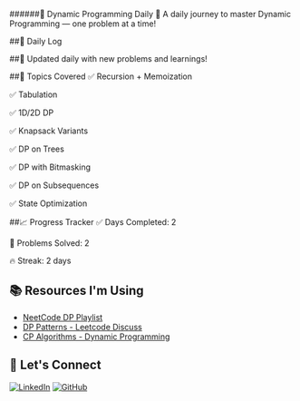 ######🧠 Dynamic Programming Daily 🚀
A daily journey to master Dynamic Programming — one problem at a time!

##📅 Daily Log

##🔁 Updated daily with new problems and learnings!

##🧩 Topics Covered
✅ Recursion + Memoization

✅ Tabulation

✅ 1D/2D DP

✅ Knapsack Variants

✅ DP on Trees

✅ DP with Bitmasking

✅ DP on Subsequences

✅ State Optimization

##📈 Progress Tracker
✅ Days Completed: 2

🧠 Problems Solved: 2

🔥 Streak: 2 days

## 📚 Resources I'm Using

- [NeetCode DP Playlist](https://www.youtube.com/playlist?list=PLot-Xpze53ldVwtstag2TL4HQhAnC8ATf)
- [DP Patterns - Leetcode Discuss](https://leetcode.com/discuss/general-discussion/475924/My-experience-and-all-you-need-to-know-about-DP)
- [CP Algorithms - Dynamic Programming](https://cp-algorithms.com/dynamic_programming/)

## 💬 Let's Connect

[![LinkedIn](https://img.shields.io/badge/LinkedIn-blue?style=for-the-badge&logo=linkedin&logoColor=white)](www.linkedin.com/in/pradip-kumar-mukhi-416b33249)
[![GitHub](https://img.shields.io/badge/GitHub-black?style=for-the-badge&logo=github&logoColor=white)](https://github.com/yourusername)
